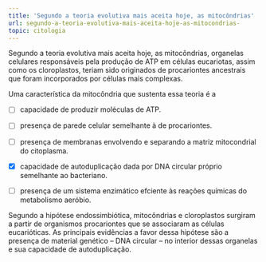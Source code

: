 ```yaml
---
title: 'Segundo a teoria evolutiva mais aceita hoje, as mitocôndrias'
url: segundo-a-teoria-evolutiva-mais-aceita-hoje-as-mitocondrias-
topic: citologia
---
```



Segundo a teoria evolutiva mais aceita hoje, as mitocôndrias, organelas celulares responsáveis pela produção de ATP em células eucariotas, assim como os cloroplastos, teriam sido originados de procariontes ancestrais que foram incorporados por células mais complexas.

Uma característica da mitocôndria que sustenta essa teoria é a



- [ ] capacidade de produzir moléculas de ATP.
- [ ] presença de parede celular semelhante à de procariontes.
- [ ] presença de membranas envolvendo e separando a matriz mitocondrial do citoplasma.
- [x] capacidade de autoduplicação dada por DNA circular próprio semelhante ao bacteriano.
- [ ] presença de um sistema enzimático efciente às reações químicas do metabolismo aeróbio.


Segundo a hipótese endossimbiótica, mitocôndrias e cloroplastos surgiram a partir de organismos procariontes que se associaram as células eucarióticas. As principais evidências a favor dessa hipótese são a presença de material genético – DNA circular – no interior dessas organelas e sua capacidade de autoduplicação.
